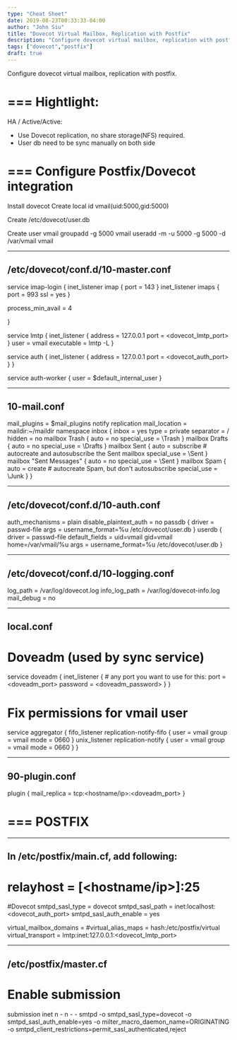 ```yaml
---
type: "Cheat Sheet"
date: 2019-08-23T00:33:33-04:00
author: "John Siu"
title: "Dovecot Virtual Mailbox, Replication with Postfix"
description: "Configure dovecot virtual mailbox, replication with postfix."
tags: ["dovecot","postfix"]
draft: true
---
```

Configure dovecot virtual mailbox, replication with postfix.
<!--more-->
===
Hightlight:
===

HA / Active/Active:
-	Use Dovecot replication, no share storage(NFS) required.
-	User db need to be sync manually on both side

===
Configure Postfix/Dovecot integration
===

Install dovecot
Create local id vmail(uid:5000,gid:5000)

Create /etc/dovecot/user.db

Create user vmail
groupadd -g 5000 vmail
useradd -m -u 5000 -g 5000 -d /var/vmail vmail

---
/etc/dovecot/conf.d/10-master.conf
---

service imap-login {
  inet_listener imap {
    port = 143
  }
  inet_listener imaps {
    port = 993
    ssl = yes
  }

  process_min_avail = 4

}

service lmtp {
  inet_listener {
    address	= 127.0.0.1
    port	= <dovecot_lmtp_port>
  }
  user = vmail
  executable = lmtp -L
}

service auth {
 inet_listener {
    address	= 127.0.0.1
    port	= <dovecot_auth_port>
  }
}

service auth-worker {
  user = $default_internal_user
}

---
10-mail.conf
---
mail_plugins = $mail_plugins notify replication
mail_location = maildir:~/maildir
namespace inbox {
  inbox = yes
  type = private
  separator = /
  hidden = no
  mailbox Trash {
    auto = no
    special_use = \Trash
  }
  mailbox Drafts {
    auto = no
    special_use = \Drafts
  }
  mailbox Sent {
    auto = subscribe # autocreate and autosubscribe the Sent mailbox
    special_use = \Sent
  }
  mailbox "Sent Messages" {
    auto = no
    special_use = \Sent
  }
  mailbox Spam {
    auto = create # autocreate Spam, but don't autosubscribe
    special_use = \Junk
  }
}

---
/etc/dovecot/conf.d/10-auth.conf
---

auth_mechanisms = plain
disable_plaintext_auth = no
passdb {
  driver = passwd-file
  args = username_format=%u /etc/dovecot/user.db
}
userdb {
  driver = passwd-file
  default_fields = uid=vmail gid=vmail home=/var/vmail/%u
  args = username_format=%u /etc/dovecot/user.db
}

---
/etc/dovecot/conf.d/10-logging.conf
---

log_path = /var/log/dovecot.log
info_log_path = /var/log/dovecot-info.log
mail_debug = no

---
local.conf
---

# Doveadm (used by sync service)
service doveadm {
  inet_listener {
    # any port you want to use for this:
    port = <doveadm_port>
		password = <doveadm_password>
  }
}

# Fix permissions for vmail user
service aggregator {
  fifo_listener replication-notify-fifo {
    user = vmail
    group = vmail
    mode = 0660
  }
  unix_listener replication-notify {
    user = vmail
    group = vmail
    mode = 0660
  }
}

---
90-plugin.conf
---

plugin {
  mail_replica = tcp:<hostname/ip>:<doveadm_port>
}

===
POSTFIX
===

---
In /etc/postfix/main.cf, add following:
---

# relayhost = [<hostname/ip>]:25

#Dovecot
smtpd_sasl_type = dovecot
smtpd_sasl_path = inet:localhost:<dovecot_auth_port>
smtpd_sasl_auth_enable = yes

virtual_mailbox_domains = <domain>
#virtual_alias_maps = hash:/etc/postfix/virtual
virtual_transport = lmtp:inet:127.0.0.1:<dovecot_lmtp_port>

---
/etc/postfix/master.cf
---
# Enable submission
submission inet n       -       n       -       -       smtpd
  -o smtpd_sasl_type=dovecot
  -o smtpd_sasl_auth_enable=yes
  -o milter_macro_daemon_name=ORIGINATING
  -o smtpd_client_restrictions=permit_sasl_authenticated,reject